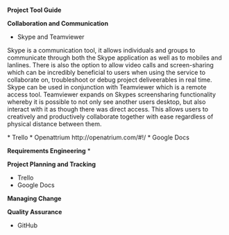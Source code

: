 <strong>Project Tool Guide</strong>

**Collaboration and Communication**
* Skype and Teamviewer
<p>Skype is a communication tool, it allows individuals and groups to communicate through both the Skype application as well as to mobiles and lanlines. There is also the option to allow video calls and screen-sharing which can be incredibly beneficial to users when using the service to collaborate on, troubleshoot or debug project deliveerables in real time. Skype can be used in conjunction with Teamviewer which is a remote access tool. Teamviewer expands on Skypes screensharing functionality whereby it is possible to not only see another users desktop, but also interact with it as though there was direct access. This allows users to creatively and productively collaborate together with ease regardless of physical distance between them.</p>
* Trello
* Openattrium http://openatrium.com/#!/
* Google Docs

**Requirements Engineering**
*  

**Project Planning and Tracking**
* Trello
* Google Docs

**Managing Change**


**Quality Assurance**
* GitHub
